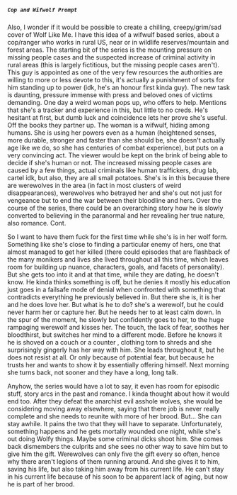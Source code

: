 ##### `Cop and Wifwolf Prompt`
Also, I wonder if it would be possible to create a chilling, creepy/grim/sad cover of Wolf Like Me.
I have this idea of a wifwulf based series, about a cop/ranger who works in rural US, near or in wildlife reserves/mountain and forest areas. The starting bit of the series is the mounting pressure on missing people cases and the suspected increase of criminal activity in rural areas (this is largely fictitious, but the missing people cases aren't). This guy is appointed as one of the very few resources the authorities are willing to more or less devote to this, it's actually a punishment of sorts for him standing up to power (idk, he's an honour first kinda guy). The new task is daunting, pressure immense with press and beloved ones of victims demanding. One day a weird woman pops up, who offers to help. Mentions that she's a tracker and experience in this, but little to no creds. He's hesitant at first, but dumb luck and coincidence lets her prove she's useful. Off the books they partner up. The woman is a wifwulf, hiding among humans. She is using her powers even as a human (heightened senses, more durable, stronger and faster than she should be, she doesn't actually age like we do, so she has centuries of combat experience), but puts on a very convincing act. The viewer would be kept on the brink of being able to decide if she's human or not. The increased missing people cases are caused by a few things, actual criminals like human traffickers, drug lab, cartel idk, but also, they are all small potatoes. She's is in this because there are werewolves in the area (in fact in most clusters of weird disappearances), werewolves who betrayed her and she's out not just for vengeance but to end the war between their bloodline and hers.
Over the course of the series, there could be an overarching story how he is slowly converted to believing in the paranormal and her revealing her true nature, also romance. Cont.

So I want to have them fuck for the first time while she's is in her wolf form.
Something like she's close to finding a particular enemy of hers, one that almost managed to get her killed (there could episodes that are flashback of the many monikers and lives she lived throughout all this time, which leaves room for building up nuance, characters, goals, and facets of personality). But she gets too into it and at that time, while they are dating, he doesn't know. He kinda thinks something is off, but he denies it mostly his education just goes in a failsafe mode of denial when confronted with something that contradicts everything he previously believed in. But there she is, it is her and he does love her. But what is he to do? she's a werewolf, but he could never harm her or capture her. But he needs her to at least calm down. In the spur of the moment, he slowly but confidently goes to her, to the huge rampaging werewolf and kisses her. The touch, the lack of fear, soothes her bloodthirst, but switches her mind to a different mode. Before he knows it he is shoved on a couch or a counter , clothing torn to shreds and she surprisingly gingerly has her way with him. She leads throughout it, but he does not resist at all. Or only because of potential fear, but because he trusts her and wants to show it by essentially offering himself.
Next morning she turns back, not sooner and they have a long, long talk.

Anyhow, the series would have a lot to say, it even has room for episodic stuff, story arcs in the past and romance.
I kinda thought about how it would end too. After they defeat the anarchist evil asshole wolves, she would be considering moving away elsewhere, saying that there job is never really complete and she needs to reunite with more of her brood. But... She can stay awhile. It pains the two that they will have to separate. Unfortunately, something happens and he gets mortally wounded one night, while she's out doing Wolfy things. Maybe some criminal dicks shoot him. She comes back dismembers the culprits and she sees no other way to save him but to give him the gift. Werewolves can only five the gift every so often, hence why there aren't legions of them running around. And she gives it to him, saving his life, but also taking him away from his current life. He can't stay in his current life because of his soon to be apparent lack of aging, but now he is part of her brood.